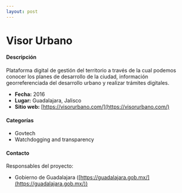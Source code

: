 ```yaml
---
layout: post
---
```


# Visor Urbano

#### Descripción

Plataforma digital de gestión del territorio a través de la cual podemos conocer los planes de desarrollo de la ciudad, información georreferenciada del desarrollo urbano y realizar trámites digitales.

- **Fecha:** 2016
- **Lugar:** Guadalajara, Jalisco
- **Sitio web:** [https://visorurbano.com/](https://visorurbano.com/)

#### Categorías

* Govtech
* Watchdogging and transparency

#### Contacto

Responsables del proyecto:

- Gobierno de Guadalajara ([https://guadalajara.gob.mx/](https://guadalajara.gob.mx/))
